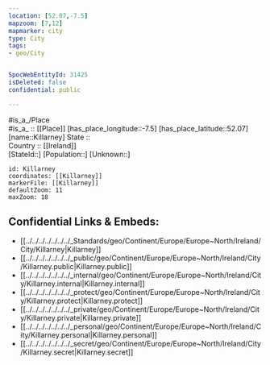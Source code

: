 ```yaml
---
location: [52.07,-7.5] 
mapzoom: [7,12] 
mapmarker: city 
type: City
tags:
- geo/City


SpocWebEntityId: 31425
isDeleted: false
confidential: public

---
```

#is_a_/Place  
#is_a_ :: [[Place]] 
[has_place_longitude::-7.5] 
[has_place_latitude::52.07] 
[name::Killarney] 
State ::  
Country :: [[Ireland]]  
[StateId::] 
[Population::] 
[Unknown::] 


```leaflet
id: Killarney
coordinates: [[Killarney]] 
markerFile: [[Killarney]] 
defaultZoom: 11 
maxZoom: 18
```


## Confidential Links & Embeds: 
- [[../../../../../../../_Standards/geo/Continent/Europe/Europe~North/Ireland/City/Killarney|Killarney]] 
- [[../../../../../../../_public/geo/Continent/Europe/Europe~North/Ireland/City/Killarney.public|Killarney.public]] 
- [[../../../../../../../_internal/geo/Continent/Europe/Europe~North/Ireland/City/Killarney.internal|Killarney.internal]] 
- [[../../../../../../../_protect/geo/Continent/Europe/Europe~North/Ireland/City/Killarney.protect|Killarney.protect]] 
- [[../../../../../../../_private/geo/Continent/Europe/Europe~North/Ireland/City/Killarney.private|Killarney.private]] 
- [[../../../../../../../_personal/geo/Continent/Europe/Europe~North/Ireland/City/Killarney.personal|Killarney.personal]] 
- [[../../../../../../../_secret/geo/Continent/Europe/Europe~North/Ireland/City/Killarney.secret|Killarney.secret]] 
